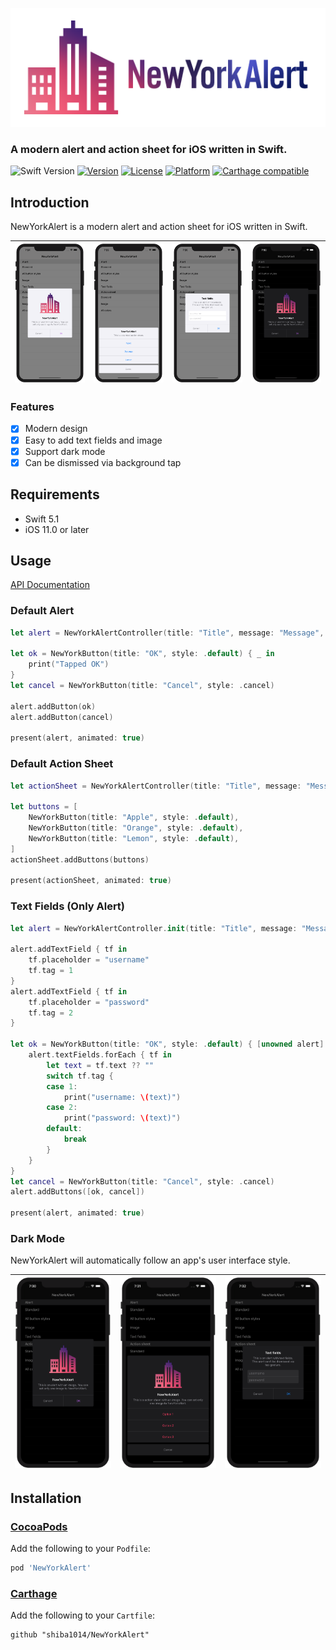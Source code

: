 ![Logo](https://github.com/shiba1014/NewYorkAlert/blob/master/Assets/logo.png?raw=true)


### **A modern alert and action sheet for iOS written in Swift.**

![Swift Version](https://img.shields.io/badge/Swift-5.1-orange.svg)
[![Version](https://img.shields.io/cocoapods/v/NewYorkAlert.svg?style=flat)](http://cocoapods.org/pods/NewYorkAlert)
[![License](https://img.shields.io/cocoapods/l/NewYorkAlert.svg?style=flat)](http://cocoapods.org/pods/NewYorkAlert)
[![Platform](https://img.shields.io/cocoapods/p/NewYorkAlert.svg?style=flat)](http://cocoapods.org/pods/NewYorkAlert)
[![Carthage compatible](https://img.shields.io/badge/Carthage-compatible-4BC51D.svg?style=flat)](https://github.com/Carthage/Carthage)

## Introduction

NewYorkAlert is a modern alert and action sheet for iOS written in Swift.

|![Alert](https://github.com/shiba1014/NewYorkAlert/blob/master/Assets/alert.png?raw=true)|![ActionSheet](https://github.com/shiba1014/NewYorkAlert/blob/master/Assets/action_sheet.png?raw=true)|![TextFields](https://github.com/shiba1014/NewYorkAlert/blob/master/Assets/text_fields.png?raw=true)|![DarkMode](https://github.com/shiba1014/NewYorkAlert/blob/master/Assets/alert_dark.png?raw=true)|
|:----------------------------:|:------------------------:|:------------------------:|:----------------------:|


### Features

- [x] Modern design
- [x] Easy to add text fields and image
- [x] Support dark mode
- [x] Can be dismissed via background tap

## Requirements

- Swift 5.1
- iOS 11.0 or later

## Usage

[API Documentation](https://shiba1014.github.io/NewYorkAlert)

### Default Alert

```swift
let alert = NewYorkAlertController(title: "Title", message: "Message", style: .alert)

let ok = NewYorkButton(title: "OK", style: .default) { _ in
    print("Tapped OK")
}
let cancel = NewYorkButton(title: "Cancel", style: .cancel)

alert.addButton(ok)
alert.addButton(cancel)

present(alert, animated: true)
```

### Default Action Sheet

```swift
let actionSheet = NewYorkAlertController(title: "Title", message: "Message", style: .actionSheet)

let buttons = [
    NewYorkButton(title: "Apple", style: .default),
    NewYorkButton(title: "Orange", style: .default),
    NewYorkButton(title: "Lemon", style: .default),
]
actionSheet.addButtons(buttons)

present(actionSheet, animated: true)
```

### Text Fields (Only Alert)

```swift
let alert = NewYorkAlertController.init(title: "Title", message: "Message", style: .alert)

alert.addTextField { tf in
    tf.placeholder = "username"
    tf.tag = 1
}
alert.addTextField { tf in
    tf.placeholder = "password"
    tf.tag = 2
}

let ok = NewYorkButton(title: "OK", style: .default) { [unowned alert] _ in
    alert.textFields.forEach { tf in
        let text = tf.text ?? ""
        switch tf.tag {
        case 1:
            print("username: \(text)")
        case 2:
            print("password: \(text)")
        default:
            break
        }
    }
}
let cancel = NewYorkButton(title: "Cancel", style: .cancel)
alert.addButtons([ok, cancel])

present(alert, animated: true)
```

### Dark Mode

NewYorkAlert will automatically follow an app's user interface style.

|![Alert](https://github.com/shiba1014/NewYorkAlert/blob/master/Assets/alert_dark.png?raw=true)|![ActionSheet](https://github.com/shiba1014/NewYorkAlert/blob/master/Assets/action_sheet_dark.png?raw=true)|![TextFields](https://github.com/shiba1014/NewYorkAlert/blob/master/Assets/text_fields_dark.png?raw=true)|
|:----------------------------:|:------------------------:|:------------------------:|

## Installation

### [CocoaPods](https://cocoapods.org)
Add the following to your `Podfile`:
```ruby
pod 'NewYorkAlert'
```

### [Carthage](https://github.com/Carthage/Carthage)
Add the following to your `Cartfile`:
```
github "shiba1014/NewYorkAlert"
```
